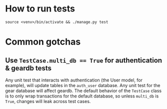 # How to run tests

    source <venv>/bin/activate && ./manage.py test

# Common gotchas
## Use `TestCase.multi_db == True` for authentication & geardb tests
Any unit test that interacts with authentication (the User model, for example), will
update tables in the `auth_user` database. Any unit test for the gear database will affect
geardb. The default behavior of the `TestCase` class is to only wrap
transactions for the default database, so unless `multi_db` is `True`, changes will leak 
across test cases.
